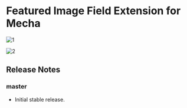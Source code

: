 Featured Image Field Extension for Mecha
========================================

![1](https://user-images.githubusercontent.com/1669261/84036179-1094e180-a9c7-11ea-9ddb-2add35b8dba8.png)

![2](https://user-images.githubusercontent.com/1669261/84036188-14286880-a9c7-11ea-92a2-734724fd29f3.png)

Release Notes
-------------

### master

 - Initial stable release.
